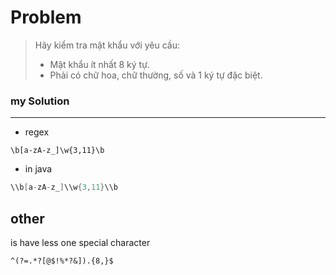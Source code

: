# Problem

> Hãy kiểm tra mật khẩu với yêu cầu:
> - Mật khẩu ít nhất 8 ký tự.
> - Phải có chữ hoa, chữ thường, số và 1 ký tự đặc biệt.

### my Solution
----
- regex
```
\b[a-zA-z_]\w{3,11}\b
```
- in java
``` java
\\b[a-zA-z_]\\w{3,11}\\b
```
other
-------
is have less one special character
```
^(?=.*?[@$!%*?&]).{8,}$
```